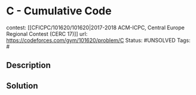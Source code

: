 # C - Cumulative Code

contest: [[CFICPC/101620/101620|2017-2018 ACM-ICPC, Central Europe Regional Contest (CERC 17)]]
url: https://codeforces.com/gym/101620/problem/C
Status: #UNSOLVED
Tags: #

## Description

## Solution

